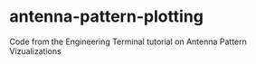 # antenna-pattern-plotting
Code from the Engineering Terminal tutorial on Antenna Pattern Vizualizations

